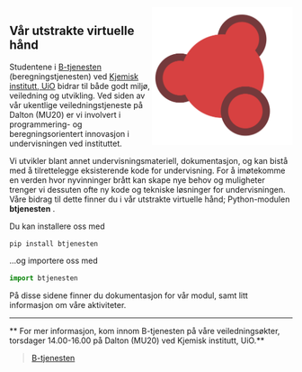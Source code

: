 <div id="fb-root"></div>
<script async defer crossorigin="anonymous" src="https://connect.facebook.net/en_GB/sdk.js#xfbml=1&version=v12.0" nonce="tlriJYau"></script>

<img src="https://raw.githubusercontent.com/audunsh/btjenesten/master/graphics/b_logo_3.png" width = 250px align=right>

## Vår utstrakte virtuelle hånd

Studentene i <a href="https://www.mn.uio.no/kjemi/livet-rundt-studiene/b-tjenesten/index.html">B-tjenesten</a> (beregningstjenesten) ved  <a href="https://www.mn.uio.no/kjemi/">Kjemisk institutt, UiO</a> bidrar til både godt miljø, veiledning og utvikling. Ved siden av vår ukentlige veiledningstjeneste på Dalton (MU20) er vi involvert i  programmering- og beregningsorientert innovasjon i undervisningen ved instituttet.

Vi utvikler blant annet undervisningsmateriell, dokumentasjon, og kan bistå med å tilrettelegge eksisterende kode for undervisning. For å imøtekomme en verden hvor nyvinninger brått kan skape nye behov og muligheter trenger vi dessuten ofte ny kode og tekniske løsninger for undervisningen. Våre bidrag til dette finner du i vår utstrakte virtuelle hånd; Python-modulen **btjenesten** .

Du kan installere oss med
```
pip install btjenesten
```

...og importere oss med

```Python
import btjenesten
```

På disse sidene finner du dokumentasjon for vår modul, samt litt informasjon om våre aktiviteter.

---
** For mer informasjon, kom innom B-tjenesten på våre veiledningsøkter, torsdager 14.00-16.00 på Dalton (MU20) ved Kjemisk institutt, UiO.**

<div class="fb-page" data-href="https://www.facebook.com/btjenesten/" data-tabs="events" data-width="" data-height="" data-small-header="false" data-adapt-container-width="true" data-hide-cover="false" data-show-facepile="true"><blockquote cite="https://www.facebook.com/btjenesten/" class="fb-xfbml-parse-ignore"><a href="https://www.facebook.com/btjenesten/">B-tjenesten</a></blockquote></div>  
